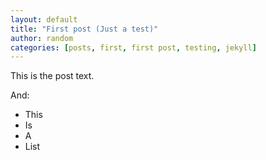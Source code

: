 ```yaml
---
layout: default
title: "First post (Just a test)"
author: random
categories: [posts, first, first post, testing, jekyll]
---
```

This is the post text.

And:

- This
- Is
- A
- List
